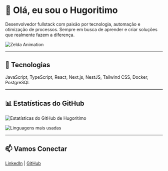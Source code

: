 # 👋 Olá, eu sou o Hugoritimo

Desenvolvedor fullstack com paixão por tecnologia, automação e otimização de processos. Sempre em busca de aprender e criar soluções que realmente fazem a diferença.

![Zelda Animation](https://media.giphy.com/media/R8HfQi1bZog5y/giphy.gif)

---

## 🔧 Tecnologias

JavaScript, TypeScript, React, Next.js, NestJS, Tailwind CSS, Docker, PostgreSQL

---

## 📊 Estatísticas do GitHub

![Estatísticas do GitHub de Hugoritimo](https://github-readme-stats.vercel.app/api?username=Hugoritimo&show_icons=true&theme=graywhite)

![Linguagens mais usadas](https://github-readme-stats.vercel.app/api/top-langs/?username=Hugoritimo&layout=compact&theme=graywhite)

---

## 📫 Vamos Conectar

[LinkedIn](https://linkedin.com/in/Hugoritimo) | [GitHub](https://github.com/Hugoritimo)
